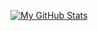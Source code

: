 [![My GitHub Stats](https://github-readme-stats.vercel.app/api/?username=jaamarks&count_private=true&theme=tokyonight&showicons=true)]()

